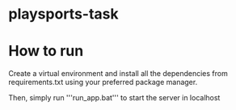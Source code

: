 # playsports-task

# How to run

Create a virtual environment and install all the dependencies from requirements.txt using your preferred package manager.

Then, simply run '''run_app.bat''' to start the server in localhost
